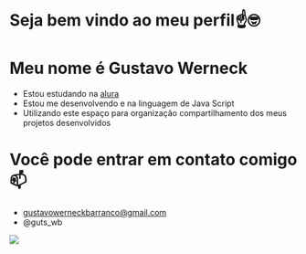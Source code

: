 # Seja bem vindo ao meu perfil☝🤓

# Meu nome é Gustavo Werneck

- Estou estudando na [alura](https://www.alura.com.br/)
- Estou me desenvolvendo e na linguagem de Java Script
- Utilizando este espaço para organização compartilhamento dos meus projetos desenvolvidos


# Você pode entrar em contato comigo 📫

- gustavowerneckbarranco@gmail.com
- @guts_wb


![](https://media4.giphy.com/media/v1.Y2lkPTc5MGI3NjExZTRjeWwwanFhMDRhdnRyYm00NThzeXBpMTVxMjh0MDN5cjdobGV6MSZlcD12MV9pbnRlcm5hbF9naWZfYnlfaWQmY3Q9Zw/VbnUQpnihPSIgIXuZv/giphy.webp)
